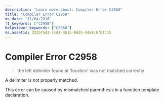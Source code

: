```yaml
---
description: "Learn more about: Compiler Error C2958"
title: "Compiler Error C2958"
ms.date: "11/04/2016"
f1_keywords: ["C2958"]
helpviewer_keywords: ["C2958"]
ms.assetid: 332bf6d3-7cd1-4b1a-8ddb-d4a8cbf01115
---
```

# Compiler Error C2958

> the left delimiter found at 'location' was not matched correctly

A delimiter is not properly matched.

This error can be caused by mismatched parenthesis in a function template declaration.
